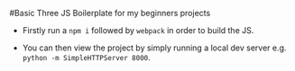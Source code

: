 #Basic Three JS Boilerplate for my beginners projects

- Firstly run a `npm i` followed by `webpack` in order to build the JS.

- You can then view the project by simply running a local dev server e.g. `python -m SimpleHTTPServer 8000`.